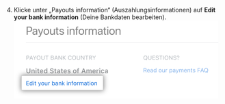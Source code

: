 4. Klicke unter „Payouts information“ (Auszahlungsinformationen) auf **Edit your bank information** (Deine Bankdaten bearbeiten). ![Link „Edit your bank information" (Deine Bankdaten bearbeiten)](/assets/images/help/sponsors/edit-bank-info.png)
